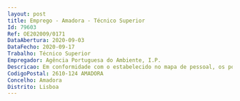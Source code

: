 ```yaml
--- 
layout: post
title: Emprego - Amadora - Técnico Superior
Id: 79603
Ref: OE202009/0171
DataAbertura: 2020-09-03
DataFecho: 2020-09-17
Trabalho: Técnico Superior
Empregador: Agência Portuguesa do Ambiente, I.P.
Descricao: Em conformidade com o estabelecido no mapa de pessoal, os postos de trabalho enquadram se no exercício de funções da carreira geral de técnico superior, nos termos do mapa anexo ao artigo n.º 2 do artigo 88.º da Lei n.º 35 2014, de 20 de junho. Genericamente, caracterizam se pelo exercício de funções na área de gestão de produtos químicos, designadamente no âmbito da colocação no mercado de produtos biocidas (Biocidas), do registo, avaliação, autorização e restrição de produtos químicos (REACH), da classificação, rotulagem e embalagem de substâncias e misturas (CLP) e dos poluentes orgânicos persistentes (POPs), quer ao nível nacional, quer ao nível comunitário. Em particular, definem se pela capacidade técnica de avaliação dos riscos associados às substâncias e avaliação de propriedades PBT, ou na análise de propostas de identificação de SVHC e medidas de gestão de risco, participação em grupos de trabalhos ao nível nacional e comunitário relacionados com a gestão de produtos químicos e acompanhamento das matérias relacionadas com a gestão de produtos químicos, incluindo a preparação de legislação nacional e demais documentos de apoio à implementação e elaboração de pareceres e respostas a solicitações de organismos públicos, privados e cidadãos e atividades de reporting. Desenvolvimento e implementação de planos nacionais na área de ambiente, incluindo a participação e coordenação de grupos de trabalho.
CodigoPostal: 2610-124 AMADORA
Concelho: Amadora
Distrito: Lisboa
--- 
```

